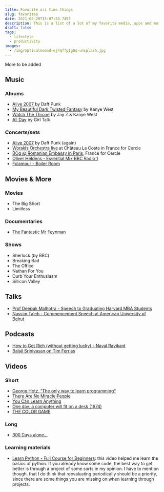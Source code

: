 ```yaml
---
title: Favorite all time things
slug: favorites
date: 2021-08-20T15:07:33.749Z
description: This is a list of a lot of my favorite media, apps and more.
draft: false
tags:
  - lifestyle
  - productivity
images:
  - /img/opticalnomad-ej4qffp1g8q-unsplash.jpg
---
```

More to be added

## Music

### Albums

* [Alive 2007 ](https://g.co/kgs/QtthUf)by Daft Punk
* [My Beautiful Dark Twisted Fantasy](https://g.co/kgs/S3k6F6) by Kanye West
* [Watch The Throne](https://g.co/kgs/RQ2qWC) by Jay Z & Kanye West
* [All Day](https://g.co/kgs/xdHjHh) by Girl Talk

### Concerts/sets

* [Alive 2007](https://youtu.be/QmR4zLcORNc) by Daft Punk (again)
* [Worakls Orchestra live](https://youtu.be/QRQwZDWz1Pw) at Château La Coste in France for Cercle
* [BOg @ Romanian Embassy in Paris](https://youtu.be/u6bCiuVb2Ps), France for Cercle
* [Oliver Heldens - Essential Mix BBC Radio 1](https://youtu.be/E8RR27ZN7IU)
* [Folamour - Boiler Room](https://youtu.be/wL-VMOGAhzE)

## Movies & More

### Movies

* The Big Short
* Limitless

### Documentaries

* [The Fantastic Mr Feynman](https://youtu.be/H9fjhQMsDW4)

### Shows

* Sherlock (by BBC)
* Breaking Bad
* The Office
* Nathan For You
* Curb Your Enthusiasm
* Sillicon Valley

## Talks

* [Prof Deepak Malhotra - Speech to Graduating Harvard MBA Students](https://youtu.be/D73mm29XXAw)
* [Nassim Taleb - Commencement Speech at American University of Beirut](https://youtu.be/Fzmr3urk28I)

## [](https://youtu.be/Fzmr3urk28I)Podcasts

* [How to Get Rich (without getting lucky) - Naval Ravikant](https://youtu.be/1-TZqOsVCNM)
* [Balaji Srinivasan on Tim Ferriss](https://youtu.be/eim8REOYLzA)

## Videos

### Short

* [George Hotz, “The only way to learn programming“](https://youtu.be/t32BNi3NEYA)
* [There Are No Miracle People](https://youtu.be/IIDLcaQVMqw)
* [You Can Learn Anything](https://youtu.be/beSsSAUf-oc)
* [One day, a computer will fit on a desk (1974)](https://youtu.be/sTdWQAKzESA)
* [THE COLOR GAME](https://youtu.be/tXZau5VIIvU)

### Long

* [300 Days alone...](https://youtu.be/leHb2hdCLqo)

### Learning materials

* [Learn Python - Full Course for Beginners](https://youtu.be/rfscVS0vtbw): this video helped me learn the basics of python. If you already know some code, the best way to get better is through a project of some sorts in my opinion. I have to mention though, that I do think that reevaluating periodically should be a priority, since there are some things you are missing on when learning through projects.